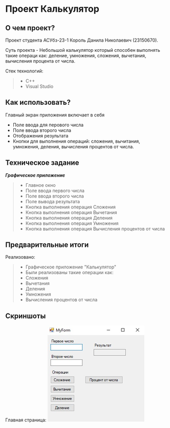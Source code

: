 # Проект Калькулятор
 
## О чем проект?
Проект студента АСУбз-23-1 Король Данила Николаевич (23150670).

Суть проекта - Небольшой калькулятор который способен выполнять такие операци как:  деление, умножения, сложения, вычетания, вычисления процента от числа.


Стек технологий:
> - С++
> - Visual Studio


## Как использовать?
Главный экран приложения включает в себя 
- Поле ввода для перового числа 
- Поле ввода второго числа 
- Отображения результата 
- Кнопки для выполнения операций: сложения, вычитания, умножения, деления, вычисления процентов от числа.

## Техническое задание

***Графическое приложение***
> - Главное окно
> - Поле ввода первого числа
> - Поле ввода второго числа
> - Поле вывода результата
> - Кнопка выполнения операция Сложения
> - Кнопка выполнения операция Вычетания
> - Кнопка выполнения операция Деления
> - Кнопка выполнения операция Умножения
> - Кнопка выполнения операция Вычисления процентов от числа


 ## Предварительные итоги

Реализовано:
> - Графическое приложение "Калькулятор"
> - Были реализованы такие операции как:
> - Сложения
> - Вычетания
> - Деления
> - Умножения
> - Вычисления процентов от числа

## Скриншоты

Главная страница:
![Главная страница](https://github.com/KorolDanil25/Project/blob/master/photo_2024-05-22_06-47-19.jpg)
